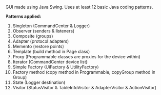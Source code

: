 GUI made using Java Swing. Uses at least 12 basic Java coding patterns.

**Patterns applied:**

1. Singleton (CommandCenter & Logger)
2. Observer (senders & listeners)
3. Composite (groups)
4. Adapter (protocol adapters)
5. Memento (restore points)
6. Template (build method in Page class)
7. Proxy (Programmable classes are proxies for the device within)
8. Iterator (CommandCenter device list)
9. Simple Factory (UiFactory & UtilityFactory)
10. Factory method (copy method in Programmable, copyGroup method in Group)
11. State (Logger destination)
12. Visitor (StatusVisitor & TableInfoVisitor & AdapterVisitor & ActionVisitor)
